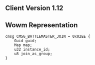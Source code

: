 ## Client Version 1.12

## Wowm Representation
```rust,ignore
cmsg CMSG_BATTLEMASTER_JOIN = 0x02EE {
    Guid guid;    
    Map map;    
    u32 instance_id;    
    u8 join_as_group;    
}

```
